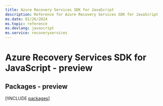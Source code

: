 ```yaml
---
title: Azure Recovery Services SDK for JavaScript
description: Reference for Azure Recovery Services SDK for JavaScript
ms.date: 01/26/2024
ms.topic: reference
ms.devlang: javascript
ms.service: recoveryservices
---
```

# Azure Recovery Services SDK for JavaScript - preview
## Packages - preview
[!INCLUDE [packages](recovery-services-index.md)]